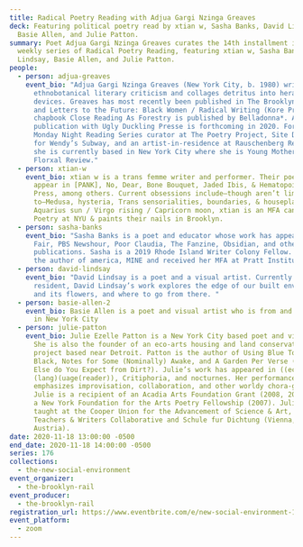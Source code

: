 ```yaml
---
title: Radical Poetry Reading with Adjua Gargi Nzinga Greaves
deck: Featuring political poetry read by xtian w, Sasha Banks, David Lindsay,
  Basie Allen, and Julie Patton.
summary: Poet Adjua Gargi Nzinga Greaves curates the 14th installment in a
  weekly series of Radical Poetry Reading, featuring xtian w, Sasha Banks, David
  Lindsay, Basie Allen, and Julie Patton.
people:
  - person: adjua-greaves
    event_bio: "Adjua Gargi Nzinga Greaves (New York City, b. 1980) writes
      ethnobotanical literary criticism and collages detritus into heraldic
      devices. Greaves has most recently been published in The Brooklyn Rail,
      and Letters to the Future: Black Women / Radical Writing (Kore Press). Her
      chapbook Close Reading As Forestry is published by Belladonna*. A
      publication with Ugly Duckling Presse is forthcoming in 2020. Formerly a
      Monday Night Reading Series curator at The Poetry Project, Site Director
      for Wendy’s Subway, and an artist-in-residence at Rauschenberg Residency,
      she is currently based in New York City where she is Young Mother of The
      Florxal Review."
  - person: xtian-w
    event_bio: xtian w is a trans femme writer and performer. Their poems & essays
      appear in [PANK], No, Dear, Bone Bouquet, Jaded Ibis, & Hematopoiesis
      Press, among others. Current obsessions include—though aren’t limited
      to—Medusa, hysteria, Trans sensorialities, boundaries, & houseplants. An
      Aquarius sun / Virgo rising / Capricorn moon, xtian is an MFA candidate in
      Poetry at NYU & paints their nails in Brooklyn.
  - person: sasha-banks
    event_bio: "Sasha Banks is a poet and educator whose work has appeared in Vanity
      Fair, PBS Newshour, Poor Claudia, The Fanzine, Obsidian, and other
      publications. Sasha is a 2019 Rhode Island Writer Colony Fellow. She is
      the author of america, MINE and received her MFA at Pratt Institute. "
  - person: david-lindsay
    event_bio: "David Lindsay is a poet and a visual artist. Currently a New York
      resident, David Lindsay’s work explores the edge of our built environment
      and its flowers, and where to go from there. "
  - person: basie-allen-2
    event_bio: Basie Allen is a poet and visual artist who is from and also is lives
      in New York City
  - person: julie-patton
    event_bio: Julie Ezelle Patton is a New York City based poet and visual artist.
      She is also the founder of an eco-arts housing and land conservation
      project based near Detroit. Patton is the author of Using Blue To Get
      Black, Notes for Some (Nominally) Awake, and A Garden Per Verse (or What
      Else do You Expect from Dirt?). Julie’s work has appeared in ((eco
      (lang)(uage(reader)), Critiphoria, and nocturnes. Her performance work
      emphasizes improvisation, collaboration, and other worldy chora-graphs.
      Julie is a recipient of an Acadia Arts Foundation Grant (2008, 2010), and
      a New York Foundation for the Arts Poetry Fellowship (2007). Julie has
      taught at the Cooper Union for the Advancement of Science & Art, Naropa,
      Teachers & Writers Collaborative and Schule fur Dichtung (Vienna,
      Austria).
date: 2020-11-18 13:00:00 -0500
end_date: 2020-11-18 14:00:00 -0500
series: 176
collections:
  - the-new-social-environment
event_organizer:
  - the-brooklyn-rail
event_producer:
  - the-brooklyn-rail
registration_url: https://www.eventbrite.com/e/new-social-environment-176-radical-poetry-with-adjua-gargi-nzinga-greaves-tickets-129031106513
event_platform:
  - zoom
---
```

